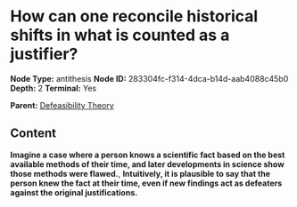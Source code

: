 # How can one reconcile historical shifts in what is counted as a justifier?

**Node Type:** antithesis
**Node ID:** 283304fc-f314-4dca-b14d-aab4088c45b0
**Depth:** 2
**Terminal:** Yes

**Parent:** [Defeasibility Theory](defeasibility-theory.md)

## Content

**Imagine a case where a person knows a scientific fact based on the best available methods of their time, and later developments in science show those methods were flawed.**, **Intuitively, it is plausible to say that the person knew the fact at their time, even if new findings act as defeaters against the original justifications.**
